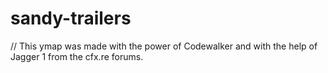 # sandy-trailers

// This ymap was made with the power of Codewalker and with the help of Jagger 1 from the cfx.re forums.

